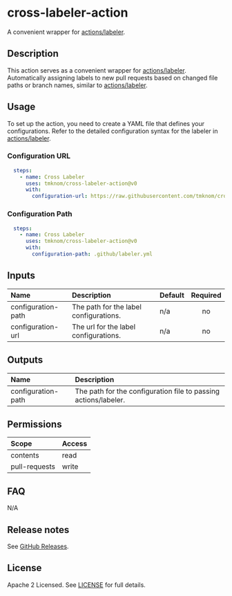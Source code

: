 # cross-labeler-action

A convenient wrapper for [actions/labeler][labeler].

<!-- actdocs start -->

## Description

This action serves as a convenient wrapper for [actions/labeler][labeler].
Automatically assigning labels to new pull requests based on changed file paths or branch names, similar to [actions/labeler][labeler].

## Usage

To set up the action, you need to create a YAML file that defines your configurations.
Refer to the detailed configuration syntax for the labeler in [actions/labeler][labeler].

### Configuration URL

```yaml
  steps:
    - name: Cross Labeler
      uses: tmknom/cross-labeler-action@v0
      with:
        configuration-url: https://raw.githubusercontent.com/tmknom/cross-labeler-action/v0/configurations/conventional-commits.yml
```

### Configuration Path

```yaml
  steps:
    - name: Cross Labeler
      uses: tmknom/cross-labeler-action@v0
      with:
        configuration-path: .github/labeler.yml
```

## Inputs

| Name | Description | Default | Required |
| :--- | :---------- | :------ | :------: |
| configuration-path | The path for the label configurations. | n/a | no |
| configuration-url | The url for the label configurations. | n/a | no |

## Outputs

| Name | Description |
| :--- | :---------- |
| configuration-path | The path for the configuration file to passing actions/labeler. |

<!-- actdocs end -->

## Permissions

| Scope         | Access |
| :------------ | :----- |
| contents      | read   |
| pull-requests | write  |

## FAQ

N/A

## Release notes

See [GitHub Releases][releases].

## License

Apache 2 Licensed. See [LICENSE](LICENSE) for full details.

[labeler]: https://github.com/actions/labeler
[conventional]: https://www.conventionalcommits.org
[releases]: https://github.com/tmknom/cross-labeler-action/releases
